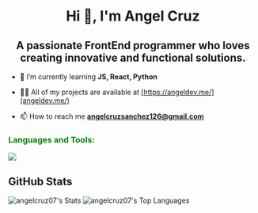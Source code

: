 <h1 align="center">Hi 👋, I'm Angel Cruz</h1>
<h2 align="center">A passionate FrontEnd programmer who loves creating innovative and functional solutions.</h3>

- 🌱 I’m currently learning **JS, React, Python**
- 👨‍💻 All of my projects are available at [https://angeldev.me/](angeldev.me/)

- 📫 How to reach me **angelcruzsanchez126@gmail.com**

<h3 align="left" style="color: Green">Languages and Tools:</h3>

<img src="https://skillicons.dev/icons?i=tailwind,python,react,nextjs,mysql,astro,js" />

## GitHub Stats

![angelcruz07's Stats](https://github-readme-stats.vercel.app/api?username=angelcruz07&theme=tokyonight&show_icons=true&hide_border=false&count_private=false)
![angelcruz07's Top Languages](https://github-readme-stats.vercel.app/api/top-langs/?username=angelcruz07&theme=tokyonight&show_icons=true&hide_border=false&layout=compact)
